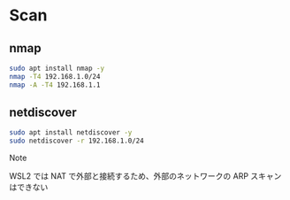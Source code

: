 # Scan
## nmap
```bash
sudo apt install nmap -y
nmap -T4 192.168.1.0/24
nmap -A -T4 192.168.1.1
```
## netdiscover
```bash
sudo apt install netdiscover -y
sudo netdiscover -r 192.168.1.0/24
```

> [!NOTE]
> WSL2 では NAT で外部と接続するため、外部のネットワークの ARP スキャンはできない
